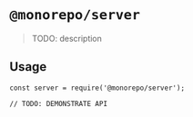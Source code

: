 # `@monorepo/server`

> TODO: description

## Usage

```
const server = require('@monorepo/server');

// TODO: DEMONSTRATE API
```
